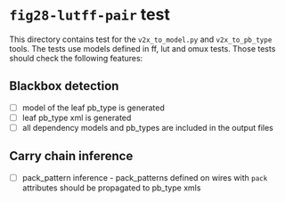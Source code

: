 # `fig28-lutff-pair` test

This directory contains test for the `v2x_to_model.py` and `v2x_to_pb_type` tools.
The tests use models defined in ff, lut and omux tests.
Those tests should check the following features:

## Blackbox detection

 - [ ] model of the leaf pb\_type is generated
 - [ ] leaf pb\_type xml is generated
 - [ ] all dependency models and pb\_types are included in the output files

## Carry chain inference

 - [ ] pack\_pattern inference - pack\_patterns defined on wires with `pack` attributes should be propagated to pb\_type xmls
